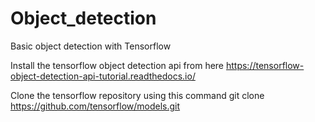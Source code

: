 # Object_detection
Basic object detection with Tensorflow

Install the tensorflow object detection api from here https://tensorflow-object-detection-api-tutorial.readthedocs.io/

Clone the tensorflow repository using this command git clone https://github.com/tensorflow/models.git
